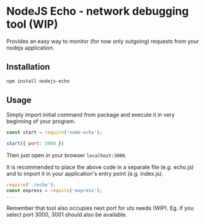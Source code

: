 # NodeJS Echo - network debugging tool (WIP)

Provides an easy way to monitor (for now only outgoing) requests from your nodejs application.

## Installation

```sh
npm install nodejs-echo
```

## Usage

Simply import initial command from package and execute it in very beginning of your program. 

```js
const start = require('node-echo');

start({ port: 3000 })
```
Then just open in your browser `localhost:3000`.

It is recommended to place the above code in a separate file (e.g. echo.js) and to import it in your application's entry point (e.g. index.js).

```js
require('./echo'); 
const express = require('express');
...
```

Remember that tool also occupies next port for uts needs (WIP). Eg. if you select port 3000, 3001 should also be available.
